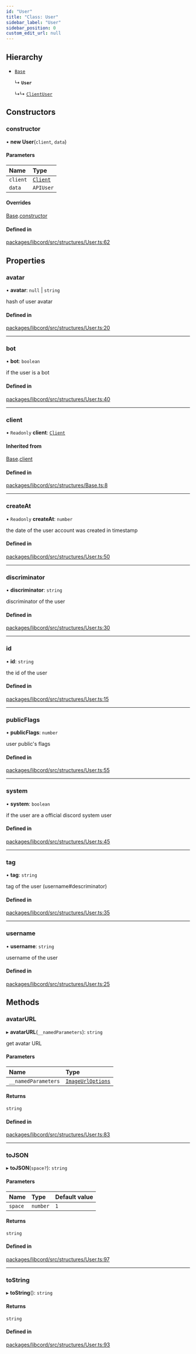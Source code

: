 ```yaml
---
id: "User"
title: "Class: User"
sidebar_label: "User"
sidebar_position: 0
custom_edit_url: null
---
```


## Hierarchy

- [`Base`](Base.md)

  ↳ **`User`**

  ↳↳ [`ClientUser`](ClientUser.md)

## Constructors

### constructor

• **new User**(`client`, `data`)

#### Parameters

| Name | Type |
| :------ | :------ |
| `client` | [`Client`](Client.md) |
| `data` | `APIUser` |

#### Overrides

[Base](Base.md).[constructor](Base.md#constructor)

#### Defined in

[packages/libcord/src/structures/User.ts:62](https://github.com/Libcord/libcord/blob/58e1159/packages/libcord/src/structures/User.ts#L62)

## Properties

### avatar

• **avatar**: ``null`` \| `string`

hash of user avatar

#### Defined in

[packages/libcord/src/structures/User.ts:20](https://github.com/Libcord/libcord/blob/58e1159/packages/libcord/src/structures/User.ts#L20)

___

### bot

• **bot**: `boolean`

if the user is a bot

#### Defined in

[packages/libcord/src/structures/User.ts:40](https://github.com/Libcord/libcord/blob/58e1159/packages/libcord/src/structures/User.ts#L40)

___

### client

• `Readonly` **client**: [`Client`](Client.md)

#### Inherited from

[Base](Base.md).[client](Base.md#client)

#### Defined in

[packages/libcord/src/structures/Base.ts:8](https://github.com/Libcord/libcord/blob/58e1159/packages/libcord/src/structures/Base.ts#L8)

___

### createAt

• `Readonly` **createAt**: `number`

the date of the user account was created in timestamp

#### Defined in

[packages/libcord/src/structures/User.ts:50](https://github.com/Libcord/libcord/blob/58e1159/packages/libcord/src/structures/User.ts#L50)

___

### discriminator

• **discriminator**: `string`

discriminator of the user

#### Defined in

[packages/libcord/src/structures/User.ts:30](https://github.com/Libcord/libcord/blob/58e1159/packages/libcord/src/structures/User.ts#L30)

___

### id

• **id**: `string`

the id of the user

#### Defined in

[packages/libcord/src/structures/User.ts:15](https://github.com/Libcord/libcord/blob/58e1159/packages/libcord/src/structures/User.ts#L15)

___

### publicFlags

• **publicFlags**: `number`

user public's flags

#### Defined in

[packages/libcord/src/structures/User.ts:55](https://github.com/Libcord/libcord/blob/58e1159/packages/libcord/src/structures/User.ts#L55)

___

### system

• **system**: `boolean`

if the user are a official discord system user

#### Defined in

[packages/libcord/src/structures/User.ts:45](https://github.com/Libcord/libcord/blob/58e1159/packages/libcord/src/structures/User.ts#L45)

___

### tag

• **tag**: `string`

tag of the user (username#descriminator)

#### Defined in

[packages/libcord/src/structures/User.ts:35](https://github.com/Libcord/libcord/blob/58e1159/packages/libcord/src/structures/User.ts#L35)

___

### username

• **username**: `string`

username of the user

#### Defined in

[packages/libcord/src/structures/User.ts:25](https://github.com/Libcord/libcord/blob/58e1159/packages/libcord/src/structures/User.ts#L25)

## Methods

### avatarURL

▸ **avatarURL**(`__namedParameters`): `string`

get avatar URL

#### Parameters

| Name | Type |
| :------ | :------ |
| `__namedParameters` | [`ImageUrlOptions`](../interfaces/ImageUrlOptions.md) |

#### Returns

`string`

#### Defined in

[packages/libcord/src/structures/User.ts:83](https://github.com/Libcord/libcord/blob/58e1159/packages/libcord/src/structures/User.ts#L83)

___

### toJSON

▸ **toJSON**(`space?`): `string`

#### Parameters

| Name | Type | Default value |
| :------ | :------ | :------ |
| `space` | `number` | `1` |

#### Returns

`string`

#### Defined in

[packages/libcord/src/structures/User.ts:97](https://github.com/Libcord/libcord/blob/58e1159/packages/libcord/src/structures/User.ts#L97)

___

### toString

▸ **toString**(): `string`

#### Returns

`string`

#### Defined in

[packages/libcord/src/structures/User.ts:93](https://github.com/Libcord/libcord/blob/58e1159/packages/libcord/src/structures/User.ts#L93)
